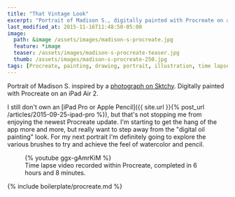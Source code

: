 ```yaml
---
title: "That Vintage Look"
excerpt: "Portrait of Madison S., digitally painted with Procreate on an iPad."
last_modified_at: 2015-11-16T11:48:50-05:00
image: 
  path: &image /assets/images/madison-s-procreate.jpg
  feature: *image
  teaser: /assets/images/madison-s-procreate-teaser.jpg
  thumb: /assets/images/madison-s-procreate-250.jpg
tags: [Procreate, painting, drawing, portrait, illustration, time lapse, Sktchy]
---
```


Portrait of Madison S. inspired by a [photograph on Sktchy](http://sktchy.com/clIrcc). Digitally painted with Procreate on an iPad Air 2. 

I still don't own an [iPad Pro or Apple Pencil]({{ site.url }}{% post_url /articles/2015-09-25-ipad-pro %}), but that's not stopping me from enjoying the newest Procreate update. I'm starting to get the hang of the app more and more, but really want to step away from the "digital oil painting" look. For my next portrait I'm definitely going to explore the various brushes to try and achieve the feel of watercolor and pencil.

<figure>
  {% youtube ggx-gAmrKiM %}
  <figcaption>Time lapse video recorded within Procreate, completed in 6 hours and 8 minutes.</figcaption>
</figure>

{% include boilerplate/procreate.md %}
